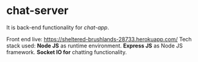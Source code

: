 # chat-server

It is back-end functionality for *chat-app*.

Front end live: https://sheltered-brushlands-28733.herokuapp.com/
Tech stack used:
**Node JS** as runtime environment.
**Express JS** as Node JS framework.
**Socket IO for** chatting functionality.
